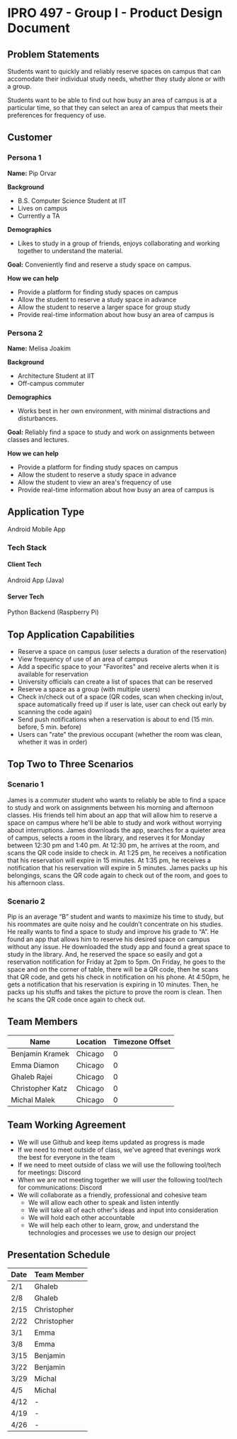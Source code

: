 # IPRO 497 - Group I - Product Design Document #

## Problem Statements ##

Students want to quickly and reliably reserve spaces on campus that can accomodate their individual study needs, whether they study alone or with a group.

Students want to be able to find out how busy an area of campus is at a particular time, so that they can select an area of campus that meets their preferences for frequency of use.

## Customer ##

### Persona 1 ###

**Name:** Pip Orvar

**Background**

- B.S. Computer Science Student at IIT
- Lives on campus
- Currently a TA

**Demographics**

- Likes to study in a group of friends, enjoys collaborating and working together to understand the material.

**Goal:** Conveniently find and reserve a study space on campus.

**How we can help**

- Provide a platform for finding study spaces on campus
- Allow the student to reserve a study space in advance
- Allow the student to reserve a larger space for group study
- Provide real-time information about how busy an area of campus is

### Persona 2 ###

**Name:** Melisa Joakim

**Background**

- Architecture Student at IIT
- Off-campus commuter

**Demographics**

- Works best in her own environment, with minimal distractions and disturbances.

**Goal:** Reliably find a space to study and work on assignments between classes and lectures.

**How we can help**

- Provide a platform for finding study spaces on campus
- Allow the student to reserve a study space in advance
- Allow the student to view an area's frequency of use
- Provide real-time information about how busy an area of campus is

## Application Type ##

Android Mobile App

### Tech Stack ###

#### Client Tech ####

Android App (Java)

#### Server Tech ####

Python Backend (Raspberry Pi)

## Top Application Capabilities ##

- Reserve a space on campus (user selects a duration of the reservation)
- View frequency of use of an area of campus
- Add a specific space to your "Favorites" and receive alerts when it is available for reservation
- University officials can create a list of spaces that can be reserved
- Reserve a space as a group (with multiple users)
- Check in/check out of a space (QR codes, scan when checking in/out, space automatically freed up if user is late, user can check out early by scanning the code again)
- Send push notifications when a reservation is about to end (15 min. before, 5 min. before)
- Users can "rate" the previous occupant (whether the room was clean, whether it was in order)

## Top Two to Three Scenarios ##

### Scenario 1 ###

James is a commuter student who wants to reliably be able to find a space to study and work on assignments between his morning and afternoon classes. His friends tell him about an app that will allow him to reserve a space on campus where he'll be able to study and work without worrying about interruptions. James downloads the app, searches for a quieter area of campus, selects a room in the library, and reserves it for Monday between 12:30 pm and 1:40 pm. At 12:30 pm, he arrives at the room, and scans the QR code inside to check in. At 1:25 pm, he receives a notification that his reservation will expire in 15 minutes. At 1:35 pm, he receives a notification that his reservation will expire in 5 minutes. James packs up his belongings, scans the QR code again to check out of the room, and goes to his afternoon class.

### Scenario 2 ###

Pip is an average “B” student and wants to maximize his time to study, but his roommates are quite noisy and he couldn’t concentrate on his studies. He really wants to find a space to study and improve his grade to “A”. He found an app that allows him to reserve his desired space on campus without any issue. He downloaded the study app and found a great space to study in the library. And, he reserved the space so easily and got a reservation notification for Friday at 2pm to 5pm. On Friday, he goes to the space and on the corner of table, there will be a QR code, then he scans that QR code, and gets his check in notification on his phone. At 4:50pm, he gets a notification that his reservation is expiring in 10 minutes. Then, he packs up his stuffs and takes the picture to prove the room is clean. Then he scans the QR code once again to check out. 

## Team Members ##
| Name | Location | Timezone Offset |
| ---- | -------- | --------------- |
| Benjamin Kramek | Chicago | 0 |
| Emma Diamon     | Chicago | 0 |
| Ghaleb Rajei | Chicago | 0 |
| Christopher Katz | Chicago | 0 |
| Michal Malek | Chicago | 0 |

## Team Working Agreement ##
- We will use Github and keep items updated as progress is made
- If we need to meet outside of class, we've agreed that evenings work the best for everyone in the team
- If we need to meet outside of class we will use the following tool/tech for meetings: Discord
- When we are not meeting together we will user the following tool/tech for communications: Discord
- We will collaborate as a friendly, professional and cohesive team
  * We will allow each other to speak and listen intently
  * We will take all of each other's ideas and input into consideration
  * We will hold each other accountable
  * We will help each other to learn, grow, and understand the technologies and processes we use to design our project

## Presentation Schedule ##
| Date | Team Member |
| :--- | :---------- |
| 2/1 | Ghaleb |
| 2/8 | Ghaleb |
| 2/15 | Christopher |
| 2/22 | Christopher |
| 3/1 | Emma |
| 3/8 | Emma |
| 3/15 | Benjamin |
| 3/22 | Benjamin |
| 3/29 | Michal |
| 4/5 | Michal |
| 4/12 | - |
| 4/19 | - |
| 4/26 | - |


